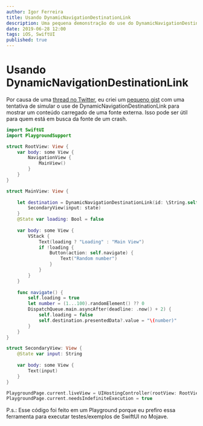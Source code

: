 ```yaml
---
author: Igor Ferreira
title: Usando DynamicNavigationDestinationLink
description: Uma pequena demonstração do use do DynamicNavigationDestinationLink
date: 2019-06-28 12:00
tags: iOS, SwiftUI
published: true
---
```

# Usando DynamicNavigationDestinationLink

Por causa de uma [thread no Twitter](https://twitter.com/thwittem/status/1143272885588549632), eu criei um [pequeno gist](https://gist.github.com/igorcferreira/b302ea59830ce1a3ee2558fa996505ea) com uma tentativa de simular o use de DynamicNavigationDestinationLink para mostrar um conteúdo carregado de uma fonte externa. Isso pode ser útil para quem está em busca da fonte de um crash.

```swift
import SwiftUI
import PlaygroundSupport

struct RootView: View {
    var body: some View {
        NavigationView {
            MainView()
        }
    }
}

struct MainView: View {
    
    let destination = DynamicNavigationDestinationLink(id: \String.self) { state in
        SecondaryView(input: state)
    }
    @State var loading: Bool = false
    
    var body: some View {
        VStack {
            Text(loading ? "Loading" : "Main View")
            if !loading {
                Button(action: self.navigate) {
                    Text("Random number")
                }
            }
        }
    }
    
    func navigate() {
        self.loading = true
        let number = (1...100).randomElement() ?? 0
        DispatchQueue.main.asyncAfter(deadline: .now() + 2) {
            self.loading = false
            self.destination.presentedData?.value = "\(number)"
        }
    }
}

struct SecondaryView: View {
    @State var input: String
    
    var body: some View {
        Text(input)
    }
}

PlaygroundPage.current.liveView = UIHostingController(rootView: RootView())
PlaygroundPage.current.needsIndefiniteExecution = true
```

P.s.: Esse código foi feito em um Playground porque eu prefiro essa ferramenta para executar testes/exemplos de SwiftUI no Mojave.
